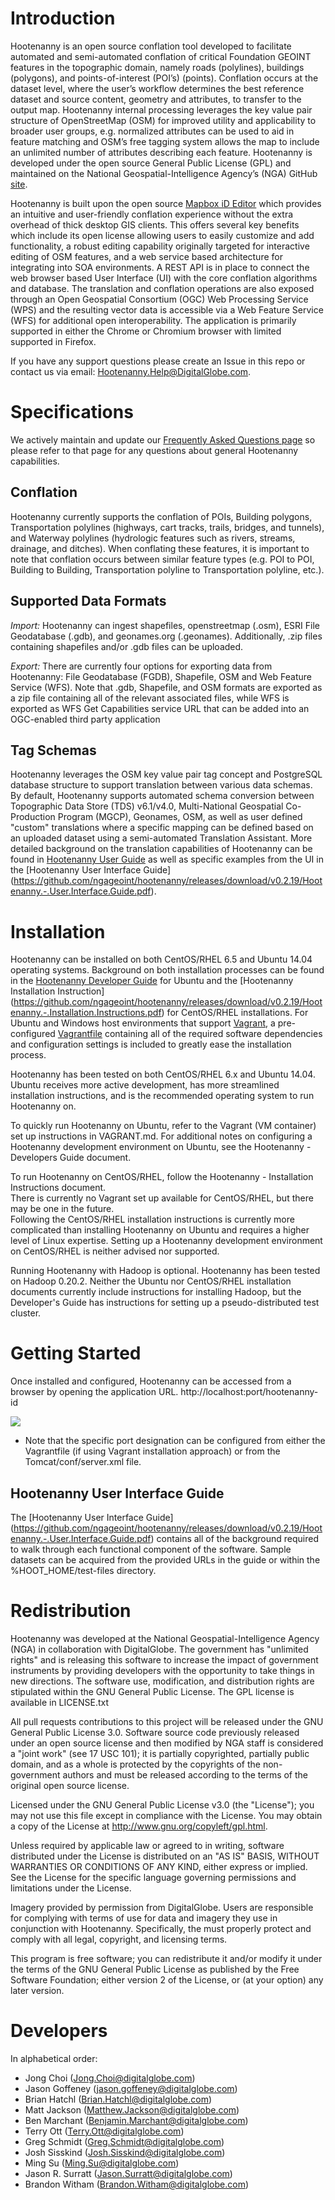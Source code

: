 # Introduction

Hootenanny is an open source conflation tool developed to facilitate automated and semi-automated conflation of critical Foundation GEOINT features in the topographic domain, namely roads (polylines), buildings (polygons), and points-of-interest (POI’s) (points). Conflation occurs at the dataset level, where the user’s workflow determines the best reference dataset and source content, geometry and attributes, to transfer to the output map. Hootenanny internal processing leverages the key value pair structure of OpenStreetMap (OSM) for improved utility and applicability to broader user groups, e.g. normalized attributes can be used to aid in feature matching and OSM’s free tagging system allows the map to include an unlimited number of attributes describing each feature.  Hootenanny is developed under the open source General Public License (GPL) and maintained on the National Geospatial-Intelligence Agency’s (NGA) GitHub [site](https://github.com/ngageoint/hootenanny).

Hootenanny is built upon the open source [Mapbox iD Editor](https://github.com/openstreetmap/iD) which provides an intuitive and user-friendly conflation experience without the extra overhead of thick desktop GIS clients. This offers several key benefits which include its open license allowing users to easily customize and add functionality, a robust editing capability originally targeted for interactive editing of OSM features, and a web service based architecture for integrating into SOA environments.    A REST API is in place to connect the web browser based User Interface (UI) with the core conflation algorithms and database. The translation and conflation operations are also exposed through an Open Geospatial Consortium (OGC) Web Processing Service (WPS) and the resulting vector data is accessible via a Web Feature Service (WFS) for additional open interoperability. The application is primarily supported in either the Chrome or Chromium browser with limited supported in Firefox.  

If you have any support questions please create an Issue in this repo or contact us via email: Hootenanny.Help@DigitalGlobe.com.

# Specifications

We actively maintain and update our [Frequently Asked Questions page](https://github.com/ngageoint/hootenanny/wiki/Frequently-Asked-Questions) so please refer to that page for any questions about general Hootenanny capabilities.

## Conflation
Hootenanny currently supports the conflation of POIs, Building polygons, Transportation polylines (highways, cart tracks, trails, bridges, and tunnels), and Waterway polylines (hydrologic features such as rivers, streams, drainage, and ditches).   When conflating these features, it is important to note that conflation occurs between similar feature types (e.g. POI to POI, Building to Building, Transportation polyline to Transportation polyline, etc.).

## Supported Data Formats
_Import:_ Hootenanny can ingest shapefiles, openstreetmap (.osm), ESRI File Geodatabase (.gdb), and geonames.org (.geonames).  Additionally, .zip files containing shapefiles and/or .gdb files can be uploaded.

_Export:_ There are currently four options for exporting data from Hootenanny: File Geodatabase (FGDB), Shapefile, OSM and Web Feature Service (WFS). Note that .gdb, Shapefile, and OSM formats are exported as a zip file containing all of the relevant associated files, while WFS is exported as WFS Get Capabilities service URL that can be added into an OGC-enabled third party application

## Tag Schemas
Hootenanny leverages the OSM key value pair tag concept and PostgreSQL database structure to support translation between various data schemas.  By default, Hootenanny supports automated schema conversion between Topographic Data Store (TDS) v6.1/v4.0, Multi-National Geospatial Co-Production Program (MGCP), Geonames, OSM, as well as user defined "custom" translations where a specific mapping can be defined based on an uploaded dataset using a semi-automated Translation Assistant.  More detailed background on the translation capabilities of Hootenanny can be found in [Hootenanny User Guide](https://github.com/ngageoint/hootenanny/releases/download/v0.2.19/Hootenanny.-.User.Guide.pdf) as well as specific examples from the UI in the [Hootenanny User Interface Guide] (https://github.com/ngageoint/hootenanny/releases/download/v0.2.19/Hootenanny.-.User.Interface.Guide.pdf). 

# Installation
Hootenanny can be installed on both CentOS/RHEL 6.5 and Ubuntu 14.04 operating systems. Background on both installation processes can be found in the [Hootenanny Developer Guide](https://github.com/ngageoint/hootenanny/releases/download/v0.2.19/Hootenanny.-.Developer.Guide.pdf) for Ubuntu and the [Hootenanny Installation Instruction] (https://github.com/ngageoint/hootenanny/releases/download/v0.2.19/Hootenanny.-.Installation.Instructions.pdf) for CentOS/RHEL installations. For Ubuntu and Windows host environments that support [Vagrant](https://www.vagrantup.com/), a pre-configured [Vagrantfile](https://github.com/ngageoint/hootenanny/blob/master/Vagrantfile) containing all of the required software dependencies and configuration settings is included to greatly ease the installation process.  

Hootenanny has been tested on both CentOS/RHEL 6.x and Ubuntu 14.04.  Ubuntu receives more 
active development, has more streamlined installation instructions, and is the recommended operating
system to run Hootenanny on. 

To quickly run Hootenanny on Ubuntu, refer to the Vagrant (VM container) set up instructions in
VAGRANT.md.  For additional notes on configuring a Hootenanny development environment on Ubuntu, 
see the Hootenanny - Developers Guide document.

To run Hootenanny on CentOS/RHEL, follow the Hootenanny - Installation Instructions document.  
There is currently no Vagrant set up available for CentOS/RHEL, but there may be one in the future.  
Following the CentOS/RHEL installation instructions is currently more complicated than installing 
Hootenanny on Ubuntu and requires a higher level of Linux expertise.  Setting up a Hootenanny 
development environment on CentOS/RHEL is neither advised nor supported.

Running Hootenanny with Hadoop is optional.  Hootenanny has been tested on Hadoop 0.20.2.  Neither 
the Ubuntu nor CentOS/RHEL installation documents currently include instructions for installing 
Hadoop, but the Developer's Guide has instructions for setting up a pseudo-distributed test cluster.

# Getting Started
Once installed and configured, Hootenanny can be accessed from a browser by opening the application URL.  http://localhost:port/hootenanny-id

![](https://cloud.githubusercontent.com/assets/7560096/11984226/6ed7b6ae-a96e-11e5-9470-dc1f987f0b7a.png)

* Note that the specific port designation can be configured from either the Vagrantfile (if using Vagrant installation approach) or from the Tomcat/conf/server.xml file.  

## Hootenanny User Interface Guide
The [Hootenanny User Interface Guide] (https://github.com/ngageoint/hootenanny/releases/download/v0.2.19/Hootenanny.-.User.Interface.Guide.pdf) contains all of the background required to walk through each functional component of the software.  Sample datasets can be acquired from the provided URLs in the guide or within the %HOOT_HOME/test-files directory.

# Redistribution

Hootenanny was developed at the National Geospatial-Intelligence Agency (NGA) in collaboration with DigitalGlobe.  The government has "unlimited rights" and is releasing this software to increase the impact of government instruments by providing developers with the opportunity to take things in new directions. The software use, modification, and distribution rights are stipulated within the GNU General Public License. The GPL license is available in LICENSE.txt

All pull requests contributions to this project will be released under the GNU General Public License 3.0. Software source code previously released under an open source license and then modified by NGA staff is considered a "joint work" (see 17 USC 101); it is partially copyrighted, partially public domain, and as a whole is protected by the copyrights of the non-government authors and must be released according to the terms of the original open source license.

Licensed under the GNU General Public License v3.0 (the "License"); you may not use this file except in compliance with the License. You may obtain a copy of the License at http://www.gnu.org/copyleft/gpl.html.

Unless required by applicable law or agreed to in writing, software distributed under the License is distributed on an "AS IS" BASIS, WITHOUT WARRANTIES OR CONDITIONS OF ANY KIND, either express or implied. See the License for the specific language governing permissions and limitations under the License.

Imagery provided by permission from DigitalGlobe. Users are responsible for complying with terms of use for data and imagery they use in conjunction with Hootenanny. Specifically, the must properly protect and comply with all legal, copyright, and licensing terms.

This program is free software; you can redistribute it and/or modify it under the terms of the GNU General Public License as published by the Free Software Foundation; either version 2 of the License, or (at your option) any later version.

# Developers

In alphabetical order:

* Jong Choi (Jong.Choi@digitalglobe.com)
* Jason Goffeney (jason.goffeney@digitalglobe.com)
* Brian Hatchl (Brian.Hatchl@digitalglobe.com)
* Matt Jackson (Matthew.Jackson@digitalglobe.com)
* Ben Marchant (Benjamin.Marchant@digitalglobe.com)
* Terry Ott (Terry.Ott@digitalglobe.com)
* Greg Schmidt (Greg.Schmidt@digitalglobe.com)
* Josh Sisskind (Josh.Sisskind@digitalglobe.com)
* Ming Su (Ming.Su@digitalglobe.com)
* Jason R. Surratt (Jason.Surratt@digitalglobe.com)
* Brandon Witham (Brandon.Witham@digitalglobe.com)
